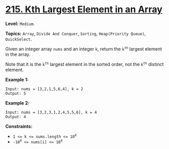 # [215. Kth Largest Element in an Array](https://leetcode.com/problems/kth-largest-element-in-an-array/)

**Level:** `Medium`.

**Topics:** `Array`, `Divide And Conquer`, `Sorting`, `Heap(Priority Queue)`, `QuickSelect`.

Given an integer array `nums` and an integer `k`, return the <code>k<sup>th</sup></code> largest element in the array.

Note that it is the <code>k<sup>th</sup></code> largest element in the sorted order, not the <code>k<sup>th</sup></code> distinct element.

**Example 1:**

```
Input: nums = [3,2,1,5,6,4], k = 2
Output: 5
```

**Example 2:**

```
Input: nums = [3,2,3,1,2,4,5,5,6], k = 4
Output: 4
```

**Constraints:**

-   <code>1 <= k <= nums.length <= 10<sup>4</sup></code>
-   <code>-10<sup>4</sup> <= nums[i] <= 10<sup>4</sup></code>
